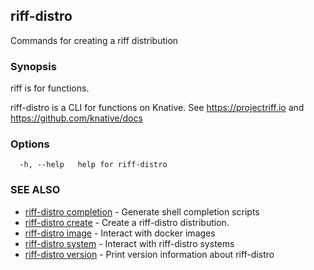 ## riff-distro

Commands for creating a riff distribution

### Synopsis

riff is for functions.

riff-distro is a CLI for functions on Knative.
See https://projectriff.io and https://github.com/knative/docs

### Options

```
  -h, --help   help for riff-distro
```

### SEE ALSO

* [riff-distro completion](riff-distro_completion.md)	 - Generate shell completion scripts
* [riff-distro create](riff-distro_create.md)	 - Create a riff-distro distribution.
* [riff-distro image](riff-distro_image.md)	 - Interact with docker images
* [riff-distro system](riff-distro_system.md)	 - Interact with riff-distro systems
* [riff-distro version](riff-distro_version.md)	 - Print version information about riff-distro

